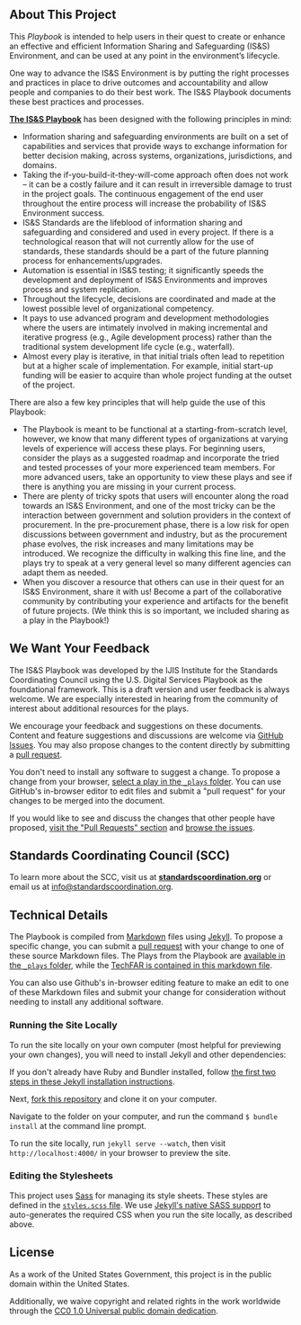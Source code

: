 ## About This Project

This *Playbook* is intended to help users in their quest to create or enhance an effective and efficient Information Sharing and Safeguarding (IS&S) Environment, and can be used at any point in the environment’s lifecycle.

One way to advance the IS&S Environment is by putting the right processes and practices in place to drive outcomes and accountability and allow people and companies to do their best work. The IS&S Playbook documents these best practices and processes.

[**The IS&S Playbook**](http://www.standardscoordination.org/iss-playbook "Link to the IS&S Playbook") has been designed with the following principles in mind:

- Information sharing and safeguarding environments are built on a set of capabilities and services that provide ways to exchange information for better decision making, across systems, organizations, jurisdictions, and domains. 
- Taking the if-you-build-it-they-will-come approach often does not work – it can be a costly failure and it can result in irreversible damage to trust in the project goals. The continuous engagement of the end user throughout the entire process will increase the probability of IS&S Environment success.
- IS&S Standards are the lifeblood of information sharing and safeguarding and considered and used in every project. If there is a technological reason that will not currently allow for the use of standards, these standards should be a part of the future planning process for enhancements/upgrades.
- Automation is essential in IS&S testing; it significantly speeds the development and deployment of IS&S Environments and improves process and system replication.
- Throughout the lifecycle, decisions are coordinated and made at the lowest possible level of organizational competency.
- It pays to use advanced program and development methodologies where the users are intimately involved in making incremental and iterative progress (e.g., Agile development process) rather than the traditional system development life cycle (e.g., waterfall).
- Almost every play is iterative, in that initial trials often lead to repetition but at a higher scale of implementation. For example, initial start-up funding will be easier to acquire than whole project funding at the outset of the project.  

There are also a few key principles that will help guide the use of this Playbook:

- The Playbook is meant to be functional at a starting-from-scratch level, however, we know that many different types of organizations at varying levels of experience will access these plays. For beginning users, consider the plays as a suggested roadmap and incorporate the tried and tested processes of your more experienced team members. For more advanced users, take an opportunity to view these plays and see if there is anything you are missing in your current process.
- There are plenty of tricky spots that users will encounter along the road towards an IS&S Environment, and one of the most tricky can be the interaction between government and solution providers in the context of procurement. In the pre-procurement phase, there is a low risk for open discussions between government and industry, but as the procurement phase evolves, the risk increases and many limitations may be introduced. We recognize the difficulty in walking this fine line, and the plays try to speak at a very general level so many different agencies can adapt them as needed.
- When you discover a resource that others can use in their quest for an IS&S Environment, share it with us! Become a part of the collaborative community by contributing your experience and artifacts for the benefit of future projects. (We think this is so important, we included sharing as a play in the Playbook!)

## We Want Your Feedback
The IS&S Playbook was developed by the IJIS Institute for the Standards Coordinating Council using the U.S. Digital Services Playbook as the foundational framework. This is a draft version and user feedback is always welcome. We are especially interested in hearing from the community of interest about additional resources for the plays. 

We encourage your feedback and suggestions on these documents. Content and feature suggestions and discussions are welcome via [GitHub Issues](https://github.com/Project-Interoperability/playbook/issues). You may also propose changes to the content directly by submitting a [pull request](https://help.github.com/articles/creating-a-pull-request "More Information on Submitting Pull Requests").

You don't need to install any software to suggest a change. To propose a change from your browser, [select a play in the `_plays` folder](https://github.com/Project-Interoperability/playbook/tree/gh-pages/_plays "Link to the Plays Markdown files"). You can use GitHub's in-browser editor to edit files and submit a "pull request" for your changes to be merged into the document. 

If you would like to see and discuss the changes that other people have proposed, [visit the "Pull Requests" section](https://github.com/Project-Interoperability/playbook/pulls "Link to the Pull Requests Section of GitHub") and [browse the issues](https://github.com/Project-Interoperability/playbook/issues "Link to the Issues Section of GitHub").

## Standards Coordinating Council (SCC)
To learn more about the SCC, visit us at [**standardscoordination.org**](http://www.standardscoordination.org "Link to Standards Coordinating Countil homepage") or email us at info@standardscoordination.org. 

## Technical Details
The Playbook is compiled from [Markdown](https://help.github.com/articles/github-flavored-markdown "Link to More Information About Markdown") files using [Jekyll](https://github.com/jekyll/jekyll "Link to More Information about Jekyll"). To propose a specific change, you can submit a [pull request](https://help.github.com/articles/creating-a-pull-request "More Information on Submitting Pull Requests") with your change to one of these source Markdown files. The Plays from the Playbook are [available in the `_plays` folder](https://github.com/Project-Interoperability/playbook/tree/gh-pages/_plays "Link to the Plays Markdown files"), while the [TechFAR is contained in this markdown file](https://github.com/Project-Interoperability/playbook/blob/gh-pages/_includes/techfar-online.md "Link to the TechFAR Markdown File").

You can also use Github's in-browser editing feature to make an edit to one of these Markdown files and submit your change for consideration without needing to install any additional software.

### Running the Site Locally

To run the site locally on your own computer (most helpful for previewing your own changes), you will need to install Jekyll and other dependencies:

If you don't already have Ruby and Bundler installed, follow [the first two steps in these Jekyll installation instructions](https://help.github.com/articles/using-jekyll-with-pages#installing-jekyll "Installation instructions for Jekyll").

Next, [fork this repository](http://help.github.com/fork-a-repo/ "Instructions for Forking Your Repository") and clone it on your computer.

Navigate to the folder on your computer, and run the command `$ bundle install` at the command line prompt.

To run the site locally, run `jekyll serve --watch`, then visit `http://localhost:4000/` in your browser to preview the site.

### Editing the Stylesheets

This project uses [Sass](http://sass-lang.com/ "Link to Learn More About Sass") for managing its style sheets. These styles are defined in the [`styles.scss` file](assets/_sass/styles.scss). We use [Jekyll's native SASS support](http://jekyllrb.com/docs/assets/) to auto-generates the required CSS when you run the site locally, as described above.

## License
As a work of the United States Government, this project is in the public domain within the United States.

Additionally, we waive copyright and related rights in the work worldwide through the [CC0 1.0 Universal public domain dedication](https://creativecommons.org/publicdomain/zero/1.0/).
